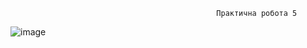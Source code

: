                                                   Практична робота 5
![image](https://github.com/user-attachments/assets/d1cef3d6-91e6-4be8-9936-871c7308aeaf)



